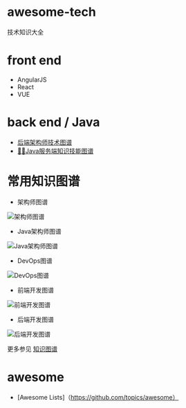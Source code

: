 # awesome-tech
技术知识大全


# front end
* AngularJS
* React
* VUE

# back end / Java

* [后端架构师技术图谱](https://github.com/xingshaocheng/architect-awesome)
* [🌱🌱Java服务端知识技能图谱](https://github.com/caison/java-knowledge-mind-map)

# 常用知识图谱

* 架构师图谱

![架构师图谱](knowladge-map/1.1%20架构师图谱.jpg)

* Java架构师图谱 

![Java架构师图谱](knowladge-map/1.2%20Java架构师图谱.jpg)

* DevOps图谱

![DevOps图谱](knowladge-map/5.10%20DevOps图谱.jpg)

* 前端开发图谱

![前端开发图谱](knowladge-map/5.11%20前端开发图谱.jpg)

* 后端开发图谱

![后端开发图谱](knowladge-map/5.12%20后端开发图谱.jpg)


更多参见 [知识图谱](knowledge-map/README.md)

# awesome
*   [Awesome Lists]（https://github.com/topics/awesome）
